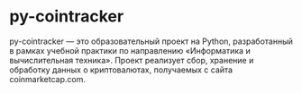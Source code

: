 # py-cointracker
py-cointracker — это образовательный проект на Python, разработанный в рамках учебной практики по направлению «Информатика и вычислительная техника». Проект реализует сбор, хранение и обработку данных о криптовалютах, получаемых с сайта coinmarketcap.com.
